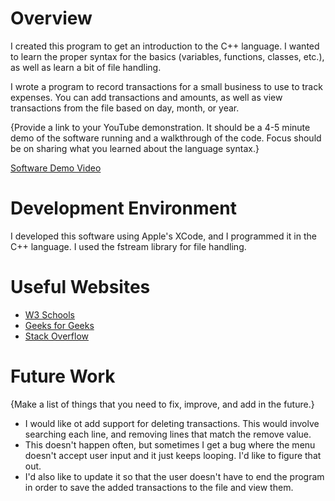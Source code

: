# Overview

I created this program to get an introduction to the C++ language. I wanted to learn the proper syntax for the basics (variables, functions, classes, etc.), as well as learn a bit of file handling.

I wrote a program to record transactions for a small business to use to track expenses. You can add transactions and amounts, as well as view transactions from the file based on day, month, or year.

{Provide a link to your YouTube demonstration.  It should be a 4-5 minute demo of the software running and a walkthrough of the code.  Focus should be on sharing what you learned about the language syntax.}

[Software Demo Video](http://youtube.link.goes.here)

# Development Environment

I developed this software using Apple's XCode, and I programmed it in the C++ language. I used the fstream library for file handling.

# Useful Websites

* [W3 Schools](https://www.w3schools.com/cpp/cpp_classes.asp)
* [Geeks for Geeks](https://www.geeksforgeeks.org/substring-in-cpp/)
* [Stack Overflow](https://stackoverflow.com/questions/5343173/returning-to-beginning-of-file-after-getline)

# Future Work

{Make a list of things that you need to fix, improve, and add in the future.}
* I would like ot add support for deleting transactions. This would involve searching each line, and removing lines that match the remove value.
* This doesn't happen often, but sometimes I get a bug where the menu doesn't accept user input and it just keeps looping. I'd like to figure that out.
* I'd also like to update it so that the user doesn't have to end the program in order to save the added transactions to the file and view them.
